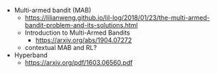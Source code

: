 * Multi-armed bandit (MAB)
  * https://lilianweng.github.io/lil-log/2018/01/23/the-multi-armed-bandit-problem-and-its-solutions.html
  * Introduction to Multi-Armed Bandits
    * https://arxiv.org/abs/1904.07272
  * contextual MAB and RL?
* Hyperband
  * https://arxiv.org/pdf/1603.06560.pdf

